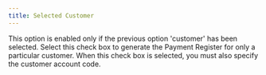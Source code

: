 ```yaml
---
title: Selected Customer
---
```



This option is enabled only if the previous option 'customer' has been selected. Select this check box to generate the Payment Register for only a particular customer. When this check box is selected, you must also specify the customer account code.
